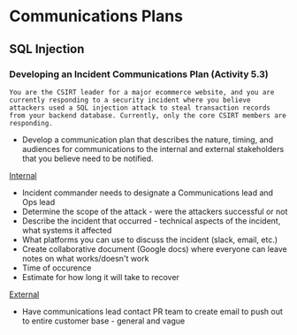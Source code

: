 # Communications Plans

## SQL Injection 
### Developing an Incident Communications Plan (Activity 5.3)
 ``` You are the CSIRT leader for a major ecommerce website, and you are currently responding to a security incident where you believe attackers used a SQL injection attack to steal transaction records from your backend database. Currently, only the core CSIRT members are responding. ```

* Develop a communication plan that describes the nature, timing, and audiences for communications to the internal and external stakeholders that you believe need to be notified.

<u>Internal</u>
* Incident commander needs to designate a Communications lead and Ops lead
* Determine the scope of the attack - were the attackers successful or not
* Describe the incident that occurred - technical aspects of the incident, what systems it affected
* What platforms you can use to discuss the incident (slack, email, etc.)
* Create collaborative document (Google docs) where everyone can leave notes on what works/doesn't work
* Time of occurence 
* Estimate for how long it will take to recover

<u>External</u>
* Have communications lead contact PR team to create email to push out to entire customer base - general and vague 
